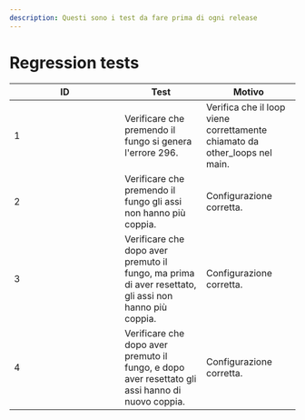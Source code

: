 ```yaml
---
description: Questi sono i test da fare prima di ogni release
---
```


# Regression tests

<table><thead><tr><th width="179">ID</th><th>Test </th><th>Motivo</th></tr></thead><tbody><tr><td>1</td><td>Verificare che premendo il fungo si genera l'errore 296.</td><td>Verifica che il loop viene correttamente chiamato da other_loops nel main.</td></tr><tr><td>2</td><td>Verificare che premendo il fungo gli assi non hanno più coppia.</td><td>Configurazione corretta.</td></tr><tr><td>3</td><td>Verificare che dopo aver premuto il fungo, ma prima di aver resettato, gli assi non hanno più coppia.</td><td>Configurazione corretta.</td></tr><tr><td>4</td><td>Verificare che dopo aver premuto il fungo, e dopo aver resettato gli assi hanno di nuovo coppia.</td><td>Configurazione corretta.</td></tr></tbody></table>

